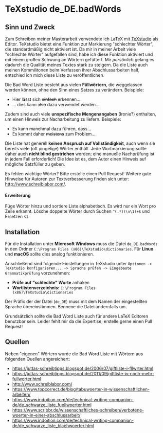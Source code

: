 # TeXstudio de_DE.badWords

## Sinn und Zweck

Zum Schreiben meiner Masterarbeit verwendete ich LaTeX mit [TeXstudio](https://www.texstudio.org/) als Editor. TeXstudio bietet eine Funktion zur Markierung "schlechter Wörter", die standardmäßig nicht aktiviert ist. Da mir in meiner Arbeit viele "schlechte Wörter" aufgefallen sind, habe ich diese Funktion aktiviert und mit einem großen Schwung an Wörtern gefüttert. Mir *persönlich* gelang es dadurch die Qualität meines Textes stark zu steigern. Da die Liste auch meinen Kommilitonen beim Verfassen ihrer Abschlussarbeiten half, entschied ich mich diese Liste zu veröffentlichen.

Die Bad Word Liste besteht aus vielen **Füllwörtern**, die weggelassen werden können, ohne den Sinn eines Satzes zu verändern. Beispiele:

 - Hier lässt sich ~~einfach~~ erkennen...
 - ... dies kann ~~also~~ dazu verwendet werden...

Zudem sind auch viele **unspezifische Mengenangaben** (Ironie?) enthalten, um einen Hinweis zur Nacharbeitung zu liefern. Beispiele:

 - Es kann ~~manchmal~~ dazu führen, dass...
 - Es kommt daher ~~meistens~~ zum Problem...

Die Liste hat generell **keinen Anspruch auf Vollständigkeit**, auch wenn sie bereits viele (oft pingelige) Wörter enthält. Jede Wortmarkierung sollte daher auch **nicht blind gestrichen** werden; eine manuelle Nachprüfung ist in jedem Fall erforderlich! Die Idee ist es, dem Autor einen Hinweis auf mögliche Satzfüller zu geben.

Es fehlen wichtige Wörter? Bitte erstelle einen Pull Request! Weitere gute Hinweise für Autoren zur Textverbesserung finden sich unter: <http://www.schreiblabor.com/>.

#### Erweiterung
Füge Wörter hinzu und sortiere Liste alphabetisch.
Es wird nur ein Wort pro Zeile erkannt.
Lösche doppelte Wörter durch Suchen `^(.*)(\n\1)+$` und Ersetzen `$1`.

## Installation

Für die Installation unter **Microsoft Windows** muss die Datei `de_DE.badWords` in den Ordner `C:\Program Files (x86)\TeXstudio\dictionaries`. Für **Linux** und **macOS** sollte dies analog funktionieren.

Anschließend sind folgende Einstellungen in TeXstudio unter `Optionen -> TeXstudio konfigurieren... -> Sprache prüfen -> Eingebaute Grammatikprüfung` vorzunehmen:

 - **Prüfe auf "schlechte" Worte** anhaken
 - **Wortlistenverzeichnis:** `C:\Program Files (x86)\TeXstudio\dictionaries`

Der Präfix der der Datei (`de_DE`) muss mit dem Namen der eingestellten Sprache übereinstimmen.
Bennene die Datei andernfalls um. 

Grundsätzlich sollte die Bad Word Liste auch für andere LaTeX Editoren benutzbar sein. Leider fehlt mir da die Expertise; erstelle gerne einen Pull Request!

## Quellen

Neben "eigenen" Wörtern wurde die Bad Word Liste mit Wörtern aus folgenden Quellen angereichert:

- <https://juttas-schreibtipps.blogspot.de/2006/07/giftliste-i-fllwrter.html>
- <https://juttas-schreibtipps.blogspot.de/2011/09/giftliste-iv-noch-mehr-fullworter.html>
- <http://www.schreiblabor.com/>
- <https://www.topcorrect.de/blog/tabuwoerter-in-wissenschaftlichen-arbeiten/>
- <https://www.indoition.com/de/technical-writing-companion-de/de_schwarze_liste_fuellwoerter.html>
- <https://www.scribbr.de/wissenschaftliches-schreiben/verbotene-woerter-in-einer-abschlussarbeit/>
- <https://www.indoition.com/de/technical-writing-companion-de/de_schwarze_liste_blaehwoerter.html>
